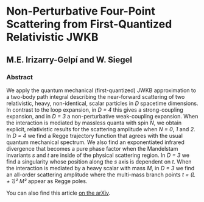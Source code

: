 # Non-Perturbative Four-Point Scattering from First-Quantized Relativistic JWKB
## M.E. Irizarry-Gelpí and W. Siegel
### Abstract
We apply the quantum mechanical (first-quantized) JWKB approximation to a two-body path integral describing the near-forward scattering of two relativistic, heavy, non-identical, scalar particles in *D* spacetime dimensions. In contrast to the loop expansion, in *D = 4* this gives a strong-coupling expansion, and in *D = 3* a non-perturbative weak-coupling expansion. When the interaction is mediated by massless quanta with spin *N*, we obtain explicit, relativistic results for the scattering amplitude when *N = 0*, *1* and *2*. In *D = 4* we find a Regge trajectory function that agrees with the usual quantum mechanical spectrum. We also find an exponentiated infrared divergence that becomes a pure phase factor when the Mandelstam invariants *s* and *t* are inside of the physical scattering region. In *D = 3* we find a singularity whose position along the *s* axis is dependent on *t*. When the interaction is mediated by a heavy scalar with mass *M*, in *D = 3* we find an all-order scattering amplitude where the multi-mass branch points *t = (L + 1)² M²* appear as Regge poles.

You can also find this article [on the arXiv](http://arxiv.org/abs/1604.04450).